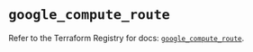 # `google_compute_route`

Refer to the Terraform Registry for docs: [`google_compute_route`](https://registry.terraform.io/providers/hashicorp/google/6.28.0/docs/resources/compute_route).
